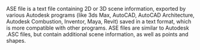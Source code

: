 ASE file is a text file containing 2D or 3D scene information, exported by various Autodesk programs (like 3ds Max, AutoCAD, AutoCAD Architecture, Autodesk Combustion, Inventor, Maya, Revit) saved in a text format, which is more compatible with other programs. ASE files are similar to Autodesk .ASC files, but contain additional scene information, as well as points and shapes.